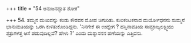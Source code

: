 +++
title = "54 ಅನುಜನದ್ಭುತ ಶೋಕ"

+++
54. ತಮ್ಮನ ದುಃಖವನ್ನು ಕಂಡು ಕೌರವನ ಮೋಹ ಚಿಗುರಿತು. ಕುಲಕಂಟಕನಾದ ದುರ್ಯೋಧನನು ಸುಮ್ಮನೆ ಭಾನುಮತಿಯನ್ನು ಒರಗಿ ಕುಳಿತುಕೊಂಡಿದ್ದನು. 'ನಿನಗೇಕೆ ಈ ಉದ್ವೇಗ ? ಹಸ್ತಿನಾವತಿಯ ಸಾಮ್ರಾಜ್ಯಲಕ್ಷ್ಮಿಯು ಶತ್ರುಗಳತ್ತ  ಆಸೆ ಪಡುವುದಿಲ್ಲವೆ?  ಹೇಳು ?' ಎಂದು ದುಶ್ಶಾಸನನ ಹಣೆಯನ್ನು ಎತ್ತಿದನು.